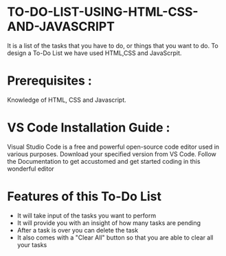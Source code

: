 # TO-DO-LIST-USING-HTML-CSS-AND-JAVASCRIPT

It is a list of the tasks that you have to do, or things that you want to do.
To design a To-Do List we have used HTML,CSS and JavaScrpit.

# Prerequisites :
Knowledge of HTML, CSS and Javascript.


# VS Code Installation Guide :
Visual Studio Code is a free and powerful open-source code editor used in various purposes.
Download your specified version from VS Code.
Follow the Documentation to get accustomed and get started coding in this wonderful editor

# Features of this To-Do List
* It will take input of the tasks you want to perform
* It will provide you with an insight of how many tasks are pending
* After a task is over you can delete the task
* It also comes with a "Clear All" button so that you are able to clear all your tasks
